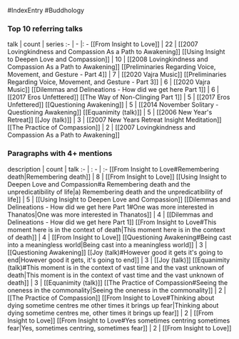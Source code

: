 #IndexEntry #Buddhology

### Top 10 referring talks
talk | count | series
:- | - |: -
[[From Insight to Love]] | 22 | [[2007 Lovingkindness and Compassion As a Path to Awakening]]
[[Using Insight to Deepen Love and Compassion]] | 10 | [[2008 Lovingkindness and Compassion As a Path to Awakening]]
[[Preliminaries Regarding Voice, Movement, and Gesture - Part 4]] | 7 | [[2020 Vajra Music]]
[[Preliminaries Regarding Voice, Movement, and Gesture - Part 3]] | 6 | [[2020 Vajra Music]]
[[Dilemmas and Delineations - How did we get here Part 1]] | 6 | [[2017 Eros Unfettered]]
[[The Way of Non-Clinging Part 1]] | 5 | [[2017 Eros Unfettered]]
[[Questioning Awakening]] | 5 | [[2014 November Solitary - Questioning Awakening]]
[[Equanimity (talk)]] | 5 | [[2006 New Year's Retreat]]
[[Joy (talk)]] | 3 | [[2007 New Years Retreat Insight Meditation]]
[[The Practice of Compassion]] | 2 | [[2007 Lovingkindness and Compassion As a Path to Awakening]]

### Paragraphs with 4+ mentions
description | count | talk
:- | : - | :-
[[From Insight to Love#Remembering death\|Remembering death]] | 8 | [[From Insight to Love]]
[[Using Insight to Deepen Love and Compassion#a Remembering death and the unpredicatibility of life\|a) Remembering death and the unpredicatibility of life]] | 5 | [[Using Insight to Deepen Love and Compassion]]
[[Dilemmas and Delineations - How did we get here Part 1#One was more interested in Thanatos\|One was more interested in Thanatos]] | 4 | [[Dilemmas and Delineations - How did we get here Part 1]]
[[From Insight to Love#This moment here is in the context of death\|This moment here is in the context of death]] | 4 | [[From Insight to Love]]
[[Questioning Awakening#Being cast into a meaningless world\|Being cast into a meaningless world]] | 3 | [[Questioning Awakening]]
[[Joy (talk)#However good it gets it's going to end\|However good it gets, it's going to end]] | 3 | [[Joy (talk)]]
[[Equanimity (talk)#This moment is in the context of vast time and the vast unknown of death\|This moment is in the context of vast time and the vast unknown of death]] | 3 | [[Equanimity (talk)]]
[[The Practice of Compassion#Seeing the oneness in the commonality\|Seeing the oneness in the commonality]] | 2 | [[The Practice of Compassion]]
[[From Insight to Love#Thinking about dying sometime centres me other times it brings up fear\|Thinking about dying sometime centres me, other times it brings up fear]] | 2 | [[From Insight to Love]]
[[From Insight to Love#Yes sometimes centring sometimes fear\|Yes, sometimes centring, sometimes fear]] | 2 | [[From Insight to Love]]

